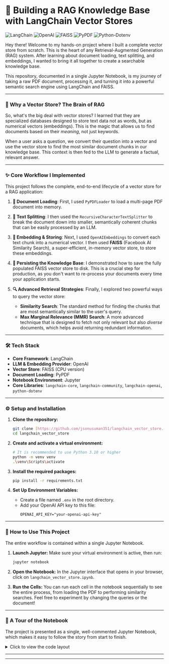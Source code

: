 # 🧠 Building a RAG Knowledge Base with LangChain Vector Stores

![LangChain](https://img.shields.io/badge/LangChain-0086CB?style=for-the-badge&logo=langchain) ![OpenAI](https://img.shields.io/badge/OpenAI-412991?style=for-the-badge&logo=openai) ![FAISS](https://img.shields.io/badge/FAISS-0080FF?style=for-the-badge) ![PyPDF](https://img.shields.io/badge/PyPDF-F40F0F?style=for-the-badge&logo=adobeacrobatreader) ![Python-Dotenv](https://img.shields.io/badge/Python--Dotenv-EFC538?style=for-the-badge)

Hey there! Welcome to my hands-on project where I built a complete vector store from scratch. This is the heart of any Retrieval-Augmented Generation (RAG) system. After learning about document loading, text splitting, and embeddings, I wanted to bring it all together to create a searchable knowledge base.

This repository, documented in a single Jupyter Notebook, is my journey of taking a raw PDF document, processing it, and turning it into a powerful semantic search engine using LangChain and FAISS.

---

### 🤔 Why a Vector Store? The Brain of RAG

So, what's the big deal with vector stores? I learned that they are specialized databases designed to store text data not as words, but as numerical vectors (embeddings). This is the magic that allows us to find documents based on their *meaning*, not just keywords.

When a user asks a question, we convert their question into a vector and use the vector store to find the most similar document chunks in our knowledge base. This context is then fed to the LLM to generate a factual, relevant answer.

---

### ✨ Core Workflow I Implemented

This project follows the complete, end-to-end lifecycle of a vector store for a RAG application:

1.  **📄 Document Loading**: First, I used `PyPDFLoader` to load a multi-page PDF document into memory.

2.  **🔪 Text Splitting**: I then used the `RecursiveCharacterTextSplitter` to break the document down into smaller, semantically coherent chunks that can be easily processed by an LLM.

3.  **🧠 Embedding & Storing**: Next, I used `OpenAIEmbeddings` to convert each text chunk into a numerical vector. I then used **FAISS** (Facebook AI Similarity Search), a super-efficient, in-memory vector store, to store these embeddings.

4.  **💾 Persisting the Knowledge Base**: I demonstrated how to save the fully populated FAISS vector store to disk. This is a crucial step for production, as you don't want to re-process your documents every time your application starts.

5.  **🔍 Advanced Retrieval Strategies**: Finally, I explored two powerful ways to query the vector store:
    -   **Similarity Search**: The standard method for finding the chunks that are most semantically similar to the user's query.
    -   **Max Marginal Relevance (MMR) Search**: A more advanced technique that is designed to fetch not only relevant but also *diverse* documents, which helps avoid returning redundant information.

---

### 🛠️ Tech Stack

-   **Core Framework**: LangChain
-   **LLM & Embedding Provider**: OpenAI
-   **Vector Store**: FAISS (CPU version)
-   **Document Loading**: PyPDF
-   **Notebook Environment**: Jupyter
-   **Core Libraries**: `langchain-core`, `langchain-community`, `langchain-openai`, `python-dotenv`

---

### ⚙️ Setup and Installation

1.  **Clone the repository:**
    ```bash
    git clone [https://github.com/jsonusuman351/langchain_vector_store.git](https://github.com/jsonusuman351/langchain_vector_store.git)
    cd langchain_vector_store
    ```

2.  **Create and activate a virtual environment:**
    ```bash
    # It is recommended to use Python 3.10 or higher
    python -m venv venv
    .\venv\Scripts\activate
    ```

3.  **Install the required packages:**
    ```bash
    pip install -r requirements.txt
    ```

4.  **Set Up Environment Variables:**
    -   Create a file named `.env` in the root directory.
    -   Add your OpenAI API key to this file:
        ```env
        OPENAI_API_KEY="your-openai-api-key"
        ```

---

### 🚀 How to Use This Project

The entire workflow is contained within a single Jupyter Notebook.

1.  **Launch Jupyter:**
    Make sure your virtual environment is active, then run:
    ```bash
    jupyter notebook
    ```

2.  **Open the Notebook:**
    In the Jupyter interface that opens in your browser, click on `langchain_vector_store.ipynb`.

3.  **Run the Cells:**
    You can run each cell in the notebook sequentially to see the entire process, from loading the PDF to performing similarity searches. Feel free to experiment by changing the queries or the document!

---

### 🔬 A Tour of the Notebook

The project is presented as a single, well-commented Jupyter Notebook, which makes it easy to follow the story from start to finish.

<details>
<summary>Click to view the code layout</summary>

```
langchain_vector_store/
│
├── langchain_vector_store.ipynb # The complete end-to-end workflow
│
├── project_document.pdf         # The sample document for the knowledge base
├── faiss_index/                 # This folder will be created when you save the store
│
├── requirements.txt
├── .env                         # (You need to create this for your API key)
└── README.md
```
</details>

---

---
